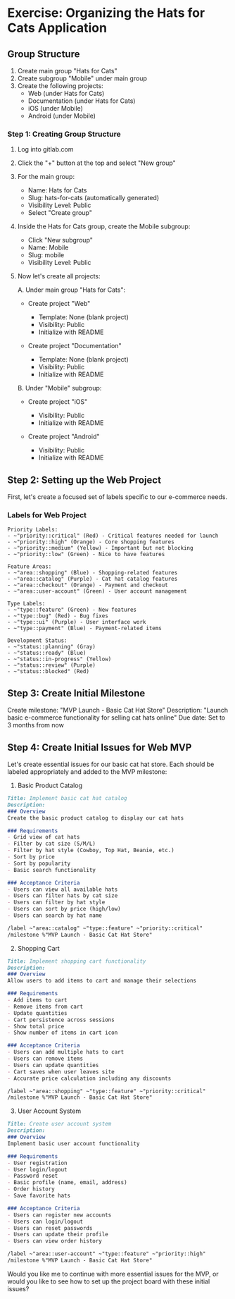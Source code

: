 # Exercise: Organizing the Hats for Cats Application

## Group Structure

1. Create main group "Hats for Cats"
2. Create subgroup "Mobile" under main group
3. Create the following projects:
   - Web (under Hats for Cats)
   - Documentation (under Hats for Cats)
   - iOS (under Mobile)
   - Android (under Mobile)

### Step 1: Creating Group Structure

1. Log into gitlab.com
2. Click the "+" button at the top and select "New group"
3. For the main group:
   - Name: Hats for Cats
   - Slug: hats-for-cats (automatically generated)
   - Visibility Level: Public
   - Select "Create group"

4. Inside the Hats for Cats group, create the Mobile subgroup:
   - Click "New subgroup"
   - Name: Mobile
   - Slug: mobile
   - Visibility Level: Public

5. Now let's create all projects:

   A. Under main group "Hats for Cats":
   - Create project "Web"
     - Template: None (blank project)
     - Visibility: Public
     - Initialize with README

   - Create project "Documentation"
     - Template: None (blank project)
     - Visibility: Public
     - Initialize with README

   B. Under "Mobile" subgroup:
   - Create project "iOS"
     - Visibility: Public
     - Initialize with README

   - Create project "Android"
     - Visibility: Public
     - Initialize with README

## Step 2: Setting up the Web Project

First, let's create a focused set of labels specific to our e-commerce needs.

### Labels for Web Project
```
Priority Labels:
- ~"priority::critical" (Red) - Critical features needed for launch
- ~"priority::high" (Orange) - Core shopping features
- ~"priority::medium" (Yellow) - Important but not blocking
- ~"priority::low" (Green) - Nice to have features

Feature Areas:
- ~"area::shopping" (Blue) - Shopping-related features
- ~"area::catalog" (Purple) - Cat hat catalog features
- ~"area::checkout" (Orange) - Payment and checkout
- ~"area::user-account" (Green) - User account management

Type Labels:
- ~"type::feature" (Green) - New features
- ~"type::bug" (Red) - Bug fixes
- ~"type::ui" (Purple) - User interface work
- ~"type::payment" (Blue) - Payment-related items

Development Status:
- ~"status::planning" (Gray)
- ~"status::ready" (Blue)
- ~"status::in-progress" (Yellow)
- ~"status::review" (Purple)
- ~"status::blocked" (Red)
```

## Step 3: Create Initial Milestone

Create milestone: "MVP Launch - Basic Cat Hat Store"
Description: "Launch basic e-commerce functionality for selling cat hats online"
Due date: Set to 3 months from now

## Step 4: Create Initial Issues for Web MVP

Let's create essential issues for our basic cat hat store. Each should be labeled appropriately and added to the MVP milestone:

1. Basic Product Catalog
```markdown
Title: Implement basic cat hat catalog
Description:
### Overview
Create the basic product catalog to display our cat hats

### Requirements
- Grid view of cat hats
- Filter by cat size (S/M/L)
- Filter by hat style (Cowboy, Top Hat, Beanie, etc.)
- Sort by price
- Sort by popularity
- Basic search functionality

### Acceptance Criteria
- Users can view all available hats
- Users can filter hats by cat size
- Users can filter by hat style
- Users can sort by price (high/low)
- Users can search by hat name

/label ~"area::catalog" ~"type::feature" ~"priority::critical"
/milestone %"MVP Launch - Basic Cat Hat Store"
```

2. Shopping Cart
```markdown
Title: Implement shopping cart functionality
Description:
### Overview
Allow users to add items to cart and manage their selections

### Requirements
- Add items to cart
- Remove items from cart
- Update quantities
- Cart persistence across sessions
- Show total price
- Show number of items in cart icon

### Acceptance Criteria
- Users can add multiple hats to cart
- Users can remove items
- Users can update quantities
- Cart saves when user leaves site
- Accurate price calculation including any discounts

/label ~"area::shopping" ~"type::feature" ~"priority::critical"
/milestone %"MVP Launch - Basic Cat Hat Store"
```

3. User Account System
```markdown
Title: Create user account system
Description:
### Overview
Implement basic user account functionality

### Requirements
- User registration
- User login/logout
- Password reset
- Basic profile (name, email, address)
- Order history
- Save favorite hats

### Acceptance Criteria
- Users can register new accounts
- Users can login/logout
- Users can reset passwords
- Users can update their profile
- Users can view order history

/label ~"area::user-account" ~"type::feature" ~"priority::high"
/milestone %"MVP Launch - Basic Cat Hat Store"
```

Would you like me to continue with more essential issues for the MVP, or would you like to see how to set up the project board with these initial issues?
